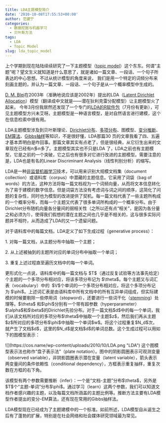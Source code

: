 ```yaml
---
title: LDA主题模型简介
date: '2010-10-08T17:55:53+00:00'
author: 范建宁
categories:
  - 数据挖掘与机器学习
  - 贝叶斯方法
tags:
  - LDA
  - Topic Model
slug: lda_topic_model
---
```


<p align="left">
  上个学期到现在陆陆续续研究了一下主题模型（<a href="http://en.wikipedia.org/wiki/Topic_model" target="_blank">topic model</a>）这个东东。何谓“主题”呢？望文生义就知道是什么意思了，就是诸如一篇文章、一段话、一个句子所表达的中心思想。不过从统计模型的角度来说， 我们是用一个特定的词频分布来刻画主题的，并认为一篇文章、一段话、一个句子是从一个概率模型中生成的。<!--more-->
</p>

<p align="left">
  <a href="http://www.cs.princeton.edu/~blei/" target="_blank">D. M. Blei</a>在2003年（准确地说应该是2002年）提出的LDA（<a href="http://www.cs.princeton.edu/~blei/papers/BleiNgJordan2003.pdf" target="_blank">Latent Dirichlet Allocation</a>）模型（翻译成中文就是——潜在狄利克雷分配模型）让主题模型火了起来， 今年3月份我居然还发现了一个专门的<a href="http://cran.r-project.org/web/packages/lda/" target="_blank">LDA的R软件包</a>（7月份有更新），可见主题模型方兴未艾呀。主题模型是一种语言模型，是对自然语言进行建模，这个在信息检索中很有用。
</p>

<p align="left">
  LDA主题模型涉及到贝叶斯理论、<a href="http://en.wikipedia.org/wiki/Dirichlet_distribution" target="_blank">Dirichlet分布</a>、<a href="http://en.wikipedia.org/wiki/Multinomial_distribution" target="_blank">多项分布</a>、图模型、<a href="http://en.wikipedia.org/wiki/Variational_Bayes" target="_blank">变分推断</a>、<a href="http://en.wikipedia.org/wiki/EM_algorithm" target="_blank">EM算法</a>、<a href="http://en.wikipedia.org/wiki/Gibbs_sampling" target="_blank">Gibbs抽样</a>等知识，不是很好懂，LDA那篇30 页的文章我看了四、五遍才基本弄明白是咋回事。那篇文章其实有点老了，但是很经典，从它衍生出来的文章现在已经有n多n多了。主题模型其实也不只是LDA 了，LDA之前也有主题模型，它是之前的一个突破，它之后也有很多对它进行改进的主题模型。需要注意的是，LDA也是有名的Linear Discriminant Analysis（线性判别分析）的缩写。
</p>

<p align="left">
  LDA是一种<a href="http://en.wikipedia.org/wiki/Unsupervised_learning" target="_blank">非监督机器学习</a>技术，可以用来识别大规模文档集（document collection）或语料库（corpus）中潜藏的主题信息。它采用了词袋（bag of words）的方法，这种方法将每一篇文档视为一个词频向量，从而将文本信息转化为了易于建模的数字信息。但是词袋方法没有考虑词与词之间的顺序，这简化了问题的复杂性，同时也为模型的改进提供了契机。每一篇文档代表了一些主题所构成的一个概率分布，而每一个主题又代表了很多单词所构成的一个概率分布。由于 Dirichlet分布随机向量各分量间的弱相关性（之所以还有点“相关”，是因为各分量之和必须为1），使得我们假想的潜在主题之间也几乎是不相关的，这与很多实际问题并不相符，从而造成了LDA的又一个遗留问题。
</p>

<p align="left">
  对于语料库中的每篇文档，LDA定义了如下生成过程（generative process）：
</p>

<p align="left">
  1. 对每一篇文档，从主题分布中抽取一个主题；
</p>

<p align="left">
  2. 从上述被抽到的主题所对应的单词分布中抽取一个单词；
</p>

<p align="left">
  3. 重复上述过程直至遍历文档中的每一个单词。
</p>

<p align="left">
  更形式化一点说，语料库中的每一篇文档与 $T$（通过反复试验等方法事先给定）个主题的一个多项分布相对应，将该多项分布记为 $\theta$。每个主题又与词汇表（vocabulary）中的  $V$个单词的一个多项分布相对应，将这个多项分布记为 $\phi$。上述词汇表是由语料库中所有文档中的所有互异单词组成，但实际建模的时候要剔除一些停用词（stopword），还要进行一些词干化（<a href="http://en.wikipedia.org/wiki/Stemming" target="_blank">stemming</a>）处理等。$\theta$ 和$\phi$分别有一个带有超参数（hyperparameter）$\alpha$和$\beta$的Dirichlet先验分布。对于一篇文档$d$中的每一个单词，我们从该文档所对应的多项分布$\theta$中抽取一个主题$z$，然后我们再从主题$z$所对应的多项分布$\phi$中抽取一个单词$w$。将这个过程重复$N_d$次，就产生了文档$d$，这里的$N_d$是文档$d$的单词总数。这个生成过程可以用如下的图模型表示：
</p>

<p align="left">
  ![](https://cos.name/wp-content/uploads/2010/10/LDA.png "LDA") 这个图模型表示法也称作“盘子表示法”（plate notation）。图中的阴影圆圈表示可观测变量（observed variable），非阴影圆圈表示潜在变量（latent variable），箭头表示两变量间的条件依赖性（conditional dependency），方框表示重复抽样，重复次数在方框的右下角。
</p>

<p align="left">
  该模型有两个参数需要推断（infer）：一个是“文档-主题”分布$\theta$，另外是$T$个“主题-单词”分布$\phi$。通过学习（learn）这两个参数，我们可以知道文档作者感兴趣的主题，以及每篇文档所涵盖的主题比例等。推断方法主要有LDA模型作者提出的变分-EM算法，还有现在常用的Gibbs抽样法。
</p>

LDA模型现在已经成为了主题建模中的一个标准。如前所述，LDA模型自从诞生之后有了蓬勃的扩展，特别是在社会网络和社会媒体研究领域最为常见。
